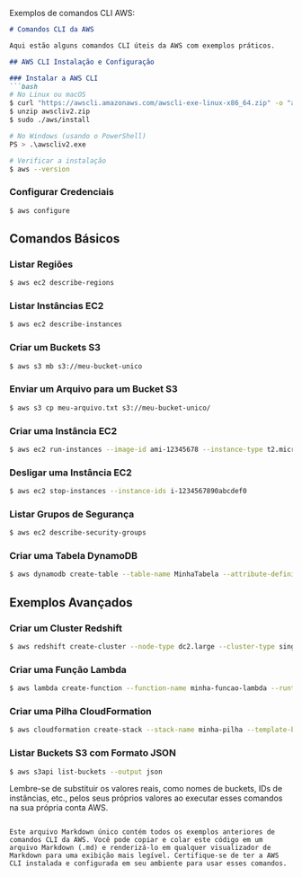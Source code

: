 Exemplos de comandos CLI AWS:

```markdown
# Comandos CLI da AWS

Aqui estão alguns comandos CLI úteis da AWS com exemplos práticos.

## AWS CLI Instalação e Configuração

### Instalar a AWS CLI
```bash
# No Linux ou macOS
$ curl "https://awscli.amazonaws.com/awscli-exe-linux-x86_64.zip" -o "awscliv2.zip"
$ unzip awscliv2.zip
$ sudo ./aws/install

# No Windows (usando o PowerShell)
PS > .\awscliv2.exe

# Verificar a instalação
$ aws --version
```

### Configurar Credenciais
```bash
$ aws configure
```

## Comandos Básicos

### Listar Regiões
```bash
$ aws ec2 describe-regions
```

### Listar Instâncias EC2
```bash
$ aws ec2 describe-instances
```

### Criar um Buckets S3
```bash
$ aws s3 mb s3://meu-bucket-unico
```

### Enviar um Arquivo para um Bucket S3
```bash
$ aws s3 cp meu-arquivo.txt s3://meu-bucket-unico/
```

### Criar uma Instância EC2
```bash
$ aws ec2 run-instances --image-id ami-12345678 --instance-type t2.micro --key-name meu-par-de-chaves
```

### Desligar uma Instância EC2
```bash
$ aws ec2 stop-instances --instance-ids i-1234567890abcdef0
```

### Listar Grupos de Segurança
```bash
$ aws ec2 describe-security-groups
```

### Criar uma Tabela DynamoDB
```bash
$ aws dynamodb create-table --table-name MinhaTabela --attribute-definitions AttributeName=ID,AttributeType=N --key-schema AttributeName=ID,KeyType=HASH --provisioned-throughput ReadCapacityUnits=5,WriteCapacityUnits=5
```

## Exemplos Avançados

### Criar um Cluster Redshift
```bash
$ aws redshift create-cluster --node-type dc2.large --cluster-type single-node --cluster-identifier meu-cluster-redshift --master-username meu-usuario --master-user-password minha-senha
```

### Criar uma Função Lambda
```bash
$ aws lambda create-function --function-name minha-funcao-lambda --runtime nodejs14.x --role arn:aws:iam::123456789012:role/minha-funcao-execucao --handler index.handler --code S3Bucket=meu-bucket, S3Key=minha-funcao.zip
```

### Criar uma Pilha CloudFormation
```bash
$ aws cloudformation create-stack --stack-name minha-pilha --template-body file://template.yaml --parameters ParameterKey=KeyName,ParameterValue=meu-par-de-chaves
```

### Listar Buckets S3 com Formato JSON
```bash
$ aws s3api list-buckets --output json
```

Lembre-se de substituir os valores reais, como nomes de buckets, IDs de instâncias, etc., pelos seus próprios valores ao executar esses comandos na sua própria conta AWS.
```

Este arquivo Markdown único contém todos os exemplos anteriores de comandos CLI da AWS. Você pode copiar e colar este código em um arquivo Markdown (.md) e renderizá-lo em qualquer visualizador de Markdown para uma exibição mais legível. Certifique-se de ter a AWS CLI instalada e configurada em seu ambiente para usar esses comandos.
